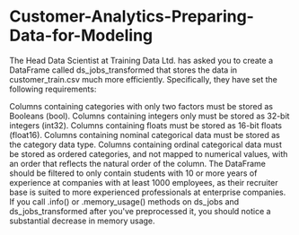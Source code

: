 # Customer-Analytics-Preparing-Data-for-Modeling

The Head Data Scientist at Training Data Ltd. has asked you to create a DataFrame called ds_jobs_transformed that stores the data in customer_train.csv much more efficiently. Specifically, they have set the following requirements:

Columns containing categories with only two factors must be stored as Booleans (bool).
Columns containing integers only must be stored as 32-bit integers (int32).
Columns containing floats must be stored as 16-bit floats (float16).
Columns containing nominal categorical data must be stored as the category data type.
Columns containing ordinal categorical data must be stored as ordered categories, and not mapped to numerical values, with an order that reflects the natural order of the column.
The DataFrame should be filtered to only contain students with 10 or more years of experience at companies with at least 1000 employees, as their recruiter base is suited to more experienced professionals at enterprise companies.
If you call .info() or .memory_usage() methods on ds_jobs and ds_jobs_transformed after you've preprocessed it, you should notice a substantial decrease in memory usage.